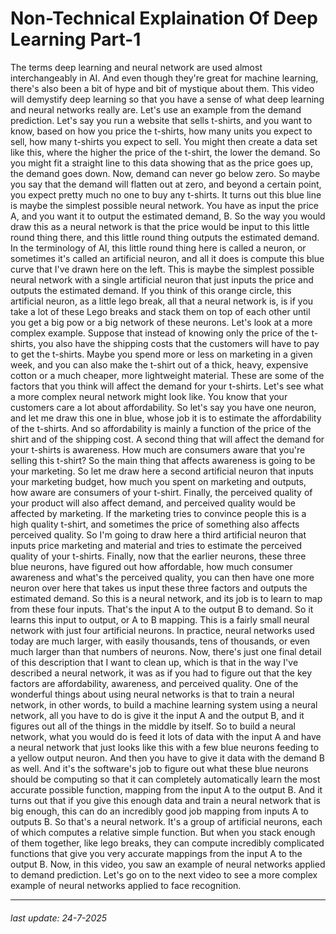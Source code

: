 # Non-Technical Explaination Of Deep Learning Part-1

The terms deep learning and neural network
are used almost interchangeably in AI. And even though they're great for
machine learning, there's also been a bit of hype and
bit of mystique about them. This video will demystify deep learning so that you have a sense of what deep
learning and neural networks really are. Let's use an example from
the demand prediction. Let's say you run a website
that sells t-shirts, and you want to know,
based on how you price the t-shirts, how many units you expect to sell,
how many t-shirts you expect to sell. You might then create
a data set like this, where the higher the price of the t-shirt,
the lower the demand. So you might fit a straight line to this
data showing that as the price goes up, the demand goes down. Now, demand can never go below zero. So maybe you say that the demand
will flatten out at zero, and beyond a certain point, you expect
pretty much no one to buy any t-shirts. It turns out this blue line is maybe
the simplest possible neural network. You have as input the price A, and you want it to output
the estimated demand, B. So the way you would draw this
as a neural network is that the price would be input to
this little round thing there, and this little round thing
outputs the estimated demand. In the terminology of AI, this little
round thing here is called a neuron, or sometimes it's called
an artificial neuron, and all it does is compute this blue curve
that I've drawn here on the left. This is maybe the simplest possible
neural network with a single artificial neuron that just inputs the price and
outputs the estimated demand. If you think of this orange circle, this
artificial neuron, as a little lego break, all that a neural network is, is if you
take a lot of these Lego breaks and stack them on top of each other until you get a
big pow or a big network of these neurons. Let's look at a more complex example. Suppose that instead of knowing only
the price of the t-shirts, you also have the shipping costs that the customers
will have to pay to get the t-shirts. Maybe you spend more or
less on marketing in a given week, and you can also make the t-shirt
out of a thick, heavy, expensive cotton or a much cheaper,
more lightweight material. These are some of the factors that
you think will affect the demand for your t-shirts. Let's see what a more complex
neural network might look like. You know that your customers
care a lot about affordability. So let's say you have one neuron,
and let me draw this one in blue, whose job it is to estimate
the affordability of the t-shirts. And so
affordability is mainly a function of the price of the shirt and
of the shipping cost. A second thing that will affect the demand
for your t-shirts is awareness. How much are consumers aware that
you're selling this t-shirt? So the main thing that affects awareness
is going to be your marketing. So let me draw here a second
artificial neuron that inputs your marketing budget,
how much you spent on marketing and outputs, how aware
are consumers of your t-shirt. Finally, the perceived quality of
your product will also affect demand, and perceived quality would
be affected by marketing. If the marketing tries to convince
people this is a high quality t-shirt, and sometimes the price of something
also affects perceived quality. So I'm going to draw here
a third artificial neuron that inputs price marketing and
material and tries to estimate the perceived
quality of your t-shirts. Finally, now that the earlier neurons,
these three blue neurons, have figured out how affordable,
how much consumer awareness and what's the perceived quality,
you can then have one more neuron over here that takes us input these three
factors and outputs the estimated demand. So this is a neural network, and its job is to learn to map
from these four inputs. That's the input A to
the output B to demand. So it learns this input to output,
or A to B mapping. This is a fairly small neural network
with just four artificial neurons. In practice, neural networks used today
are much larger, with easily thousands, tens of thousands, or even much
larger than that numbers of neurons. Now, there's just one final detail of
this description that I want to clean up, which is that in the way I've
described a neural network, it was as if you had to figure out that
the key factors are affordability, awareness, and perceived quality. One of the wonderful things about
using neural networks is that to train a neural network, in other words,
to build a machine learning system using a neural network, all you have to do is
give it the input A and the output B, and it figures out all of the things
in the middle by itself. So to build a neural network, what you would do is feed it lots
of data with the input A and have a neural network that just
looks like this with a few blue neurons feeding to
a yellow output neuron. And then you have to give it
data with the demand B as well. And it's the software's job to figure
out what these blue neurons should be computing so that it can completely
automatically learn the most accurate possible function,
mapping from the input A to the output B. And it turns out that if you
give this enough data and train a neural network that is big enough, this can do an incredibly good job
mapping from inputs A to outputs B. So that's a neural network. It's a group of artificial neurons, each of which computes
a relative simple function. But when you stack enough of
them together, like lego breaks, they can compute incredibly complicated
functions that give you very accurate mappings from the input A to the output B. Now, in this video, you saw an example of neural networks
applied to demand prediction. Let's go on to the next video to see
a more complex example of neural networks applied to face recognition.

---

###### last update: 24-7-2025